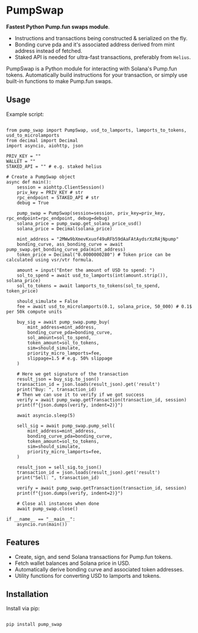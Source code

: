 # PumpSwap

**Fastest Python Pump.fun swaps module**.
- Instructions and transactions being constructed & serialized on the fly.
- Bonding curve pda and it's associated address derived from mint address instead of fetched.
- Staked API is needed for ultra-fast transactions, preferably from `Helius`.

PumpSwap is a Python module for interacting with Solana's Pump.fun tokens.
Automatically build instructions for your transaction, or simply use built-in functions to make Pump.fun swaps.

## Usage

Example script:

```

from pump_swap import PumpSwap, usd_to_lamports, lamports_to_tokens, usd_to_microlamports
from decimal import Decimal
import asyncio, aiohttp, json

PRIV_KEY = ""
WALLET = ""
STAKED_API = "" # e.g. staked helius

# Create a PumpSwap object
async def main():
    session = aiohttp.ClientSession()
    priv_key = PRIV_KEY # str
    rpc_endpoint = STAKED_API # str
    debug = True

    pump_swap = PumpSwap(session=session, priv_key=priv_key, rpc_endpoint=rpc_endpoint, debug=debug)
    solana_price = pump_swap.get_solana_price_usd()
    solana_price = Decimal(solana_price)

    mint_address = "2MWw9bXmevKxuof49uRFb59dAaFAtAydsrXzR4jNpump"
    bonding_curve, ass_bonding_curve = await pump_swap.get_bonding_curve_pda(mint_address)
    token_price = Decimal("0.0000000280") # Token price can be calculated using vsr/vtr formula.

    amount = input("Enter the amount of USD to spend: ")
    sol_to_spend = await usd_to_lamports(int(amount.strip()), solana_price)
    sol_to_tokens = await lamports_to_tokens(sol_to_spend, token_price)

    should_simulate = False
    fee = await usd_to_microlamports(0.1, solana_price, 50_000) # 0.1$ per 50k compute units

    buy_sig = await pump_swap.pump_buy(
        mint_address=mint_address,
        bonding_curve_pda=bonding_curve,
        sol_amount=sol_to_spend,
        token_amount=sol_to_tokens,
        sim=should_simulate,
        priority_micro_lamports=fee,
        slippage=1.5 # e.g. 50% slippage
    )

    # Here we get signature of the transaction
    result_json = buy_sig.to_json()
    transaction_id = json.loads(result_json).get('result')
    print("Buy: ", transaction_id)
    # Then we can use it to verify if we got success
    verify = await pump_swap.getTransaction(transaction_id, session)
    print(f"{json.dumps(verify, indent=2)}")

    await asyncio.sleep(5)

    sell_sig = await pump_swap.pump_sell(
        mint_address=mint_address,
        bonding_curve_pda=bonding_curve,
        token_amount=sol_to_tokens,
        sim=should_simulate,
        priority_micro_lamports=fee,
    )

    result_json = sell_sig.to_json()
    transaction_id = json.loads(result_json).get('result')
    print("Sell: ", transaction_id)

    verify = await pump_swap.getTransaction(transaction_id, session)
    print(f"{json.dumps(verify, indent=2)}")

    # Close all instances when done
    await pump_swap.close()

if __name__ == "__main__":
    asyncio.run(main())

```

## Features
- Create, sign, and send Solana transactions for Pump.fun tokens.
- Fetch wallet balances and Solana price in USD.
- Automatically derive bonding curve and associated token addresses.
- Utility functions for converting USD to lamports and tokens.

## Installation
Install via pip:

```bash

pip install pump_swap

```
